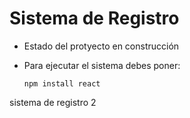<h1> Sistema de Registro </h1>

- Estado del protyecto en construcción

- Para ejecutar el sistema debes poner:

  ````npm install react````

sistema de registro 2
